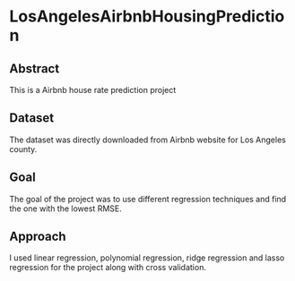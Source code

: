 # LosAngelesAirbnbHousingPrediction

Abstract
-----------
This is a Airbnb house rate prediction project

Dataset
-----------
The dataset was directly downloaded from Airbnb website for Los Angeles county.

Goal
-----------
The goal of the project was to use different regression techniques and find the one with the lowest RMSE.

Approach
------------
I used linear regression, polynomial regression, ridge regression and lasso regression for the project along with cross validation.
